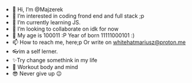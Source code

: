 - 👋 Hi, I’m @Majzerek
- 👀 I’m interested in coding frond end and full stack ;p
- 🌱 I’m currently learning JS.
- 💞️ I’m looking to collaborate on idk for now
- 🎉 My age is 100011 :P Year of born 11111000101 :)
- 📫 How to reach me, here;p Or write on whitehatmariusz@proton.me
- 👓im a self lerner.
- ✨Try change somethink in my life
- 🤟 Workout body and mind
- 😎 Never give up 😉
<!---
Majzerek/Majzerek is a ✨ special ✨ repository because its `README.md` (this file) appears on your GitHub profile.
You can click the Preview link to take a look at your changes.
--->
